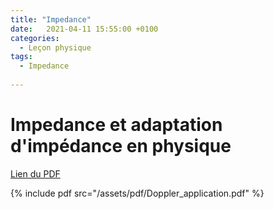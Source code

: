 ```yaml
---
title: "Impedance"
date:   2021-04-11 15:55:00 +0100
categories:
  - Leçon physique
tags:
  - Impedance
  
---
```


# Impedance et adaptation d'impédance en physique

[Lien du PDF](/assets/pdf/Doppler_application.pdf)

{% include pdf src="/assets/pdf/Doppler_application.pdf" %}

